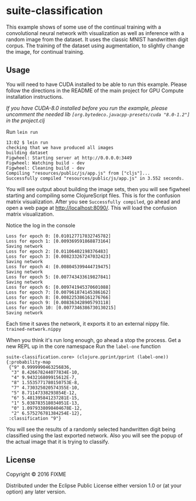 # suite-classification

This example shows of some use of the continual training with a convolutional neural network with visualization as well as inference with a random image from the dataset. It uses the classic MNIST handwritten digit corpus. The training of the dataset using augmentation, to slightly change the image, for continual training.

## Usage

You will need to have CUDA installed to be able to run this example. Please follow the directions in the README of the main project for GPU Compute installation instructions.

_If you have CUDA-8.0 installed before you run the example, please uncomment the needed lib `[org.bytedeco.javacpp-presets/cuda "8.0-1.2"]` in the project.clj_

Run `lein run`

```
13:02 $ lein run
checking that we have produced all images
building dataset
Figwheel: Starting server at http://0.0.0.0:3449
Figwheel: Watching build - dev
Figwheel: Cleaning build - dev
Compiling "resources/public/js/app.js" from ["cljs"]...
Successfully compiled "resources/public/js/app.js" in 3.552 seconds.
```

You will see output about building the image sets, then you will see figwheel starting and compiling some ClojureScript files. This is for the confusion matrix visualization. After you see `Successfully compiled`, go ahead and open a web page at [http://localhost:8090/](http://localhost:8090/).  This will load the confusion matrix visualization.
  
Notice the log in the console

```
Loss for epoch 0: [0.010127717832745782]
Loss for epoch 1: [0.009369591868873164]
Saving network
Loss for epoch 2: [0.01106402198376483]
Loss for epoch 3: [0.008233267247032423]
Saving network
Loss for epoch 4: [0.008045399444719475]
Saving network
Loss for epoch 5: [0.007743433619827841]
Saving network
Loss for epoch 6: [0.009741945370601088]
Loss for epoch 7: [0.007961874145386162]
Loss for epoch 8: [0.008225386161276766]
Loss for epoch 9: [0.008363428905793118]
Loss for epoch 10: [0.0077346386730130215]
Saving network
```

Each time it saves the network, it exports it to an external nippy file. `trained-network.nippy`

When you think it's run long enough, go ahead a stop the process.
Get a new REPL up in the core namespace 
Run the `label-one` function

```
suite-classification.core> (clojure.pprint/pprint (label-one))
{:probability-map
 {"9" 0.9999990463256836,
  "3" 8.426678244077834E-10,
  "4" 9.943216809915612E-7,
  "8" 1.5535771780150753E-8,
  "7" 4.730325020574355E-10,
  "5" 8.71147338293854E-12,
  "6" 5.481395841237281E-15,
  "1" 5.038783518034051E-13,
  "0" 1.0979338098404678E-12,
  "2" 6.575276781384254E-12},
 :classification "9"}
 ```
 You will see the results of a randomly selected handwritten digit being classified using the last exported network. Also you will see the popup of the actual image that it is trying to classify.




## License

Copyright © 2016 FIXME

Distributed under the Eclipse Public License either version 1.0 or (at
your option) any later version.
